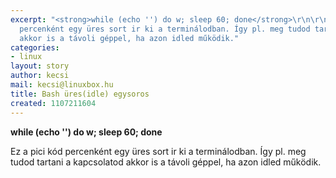 ```yaml
---
excerpt: "<strong>while (echo '') do w; sleep 60; done</strong>\r\n\r\nEz a pici kód
  percenként egy üres sort ir ki a terminálodban. Így pl. meg tudod tartani a kapcsolatod
  akkor is a távoli géppel, ha azon idled működik."
categories:
- linux
layout: story
author: kecsi
mail: kecsi@linuxbox.hu
title: Bash üres(idle) egysoros
created: 1107211604
---
```

<strong>while (echo '') do w; sleep 60; done</strong>

Ez a pici kód percenként egy üres sort ir ki a terminálodban. Így pl. meg tudod tartani a kapcsolatod akkor is a távoli géppel, ha azon idled működik.
